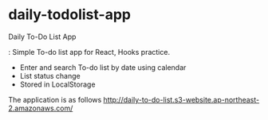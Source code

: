 # daily-todolist-app

Daily To-Do List App

: Simple To-do list app for React, Hooks practice.
- Enter and search To-do list by date using calendar
- List status change
- Stored in LocalStorage

The application is as follows
http://daily-to-do-list.s3-website.ap-northeast-2.amazonaws.com/
